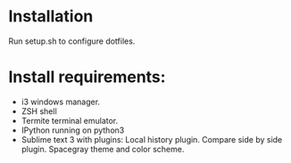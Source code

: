 # Installation
Run setup.sh to configure dotfiles.

# Install requirements:
* i3 windows manager.
* ZSH shell
* Termite terminal emulator.
* IPython running on python3
* Sublime text 3 with plugins:
Local history plugin.
Compare side by side plugin.
Spacegray theme and color scheme.
